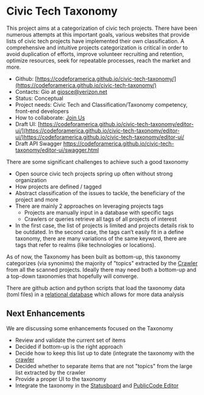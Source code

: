 # Civic Tech Taxonomy

This project aims at a categorization of civic tech projects. There have been numerous attempts at this important goals, various websites that provide lists of civic tech projects have implemented their own classification.
A comprehensive and intuitive projects categorization is critical in order to avoid duplication of efforts, improve volunteer recruiting and retention, optimize resources, seek for repeatable processes, reach the market and more.

- Github: [https://codeforamerica.github.io/civic-tech-taxonomy/](https://codeforamerica.github.io/civic-tech-taxonomy/)
- Contacts: Gio at giosce@verizon.net 
- Status: Conceptual
- Project needs: Civic Tech and Classification/Taxonomy competency, front-end developers
- How to collaborate: [Join Us](../join-us.md#how-to-participate)
- Draft UI: [https://codeforamerica.github.io/civic-tech-taxonomy/editor-ui/](https://codeforamerica.github.io/civic-tech-taxonomy/editor-ui/)https://codeforamerica.github.io/civic-tech-taxonomy/editor-ui/
- Draft API Swagger https://codeforamerica.github.io/civic-tech-taxonomy/editor-ui/swagger.html

There are some significant challenges to achieve such a good taxonomy

- Open source civic tech projects spring up often without strong organization
- How projects are defined / tagged
- Abstract classification of the issues to tackle, the beneficiary of the project and more
- There are mainly 2 approaches on leveraging projects tags
  - Projects are manually input in a database with specific tags
  - Crawlers or queries retrieve all tags of all projects of interest
- In the first case, the list of projects is limited and projects details risk to be outdated. In the second case, the tags can’t easily fit in a define taxonomy, there are many variations of the same keyword, there are tags that refer to realms (like technologies or locations).

As of now, the Taxonomy has been built as bottom-up, this taxonomy categorizes (via synonims) the majority of "topics" extracted by the [Crawler](crawler/README.md) from all the scanned projects.
Ideally there may need both a bottom-up and a top-down taxonomies that hopefully will converge.

There are github action and python scripts that load the taxonomy data (toml files) in a [relational database](https://codeforamerica.github.io/nac-sandbox-cluster/civic-tech-taxonomy/mysql/) which allows for more data analysis

## Next Enhancements

We are discussing some enhancements focused on the Taxonomy

- Review and validate the current set of items
- Decided if bottom-up is the right approach
- Decide how to keep this list up to date (integrate the taxonomy with the [crawler](crawler/README.md)
- Decided whether to separate items that are not "topics" from the large list extracted by the crawler
- Provide a proper UI to the taxonomy
- Integrate the taxonomy in the [Statusboard](../statusboard.md) and [PublicCode Editor](../publiccode-helper)
